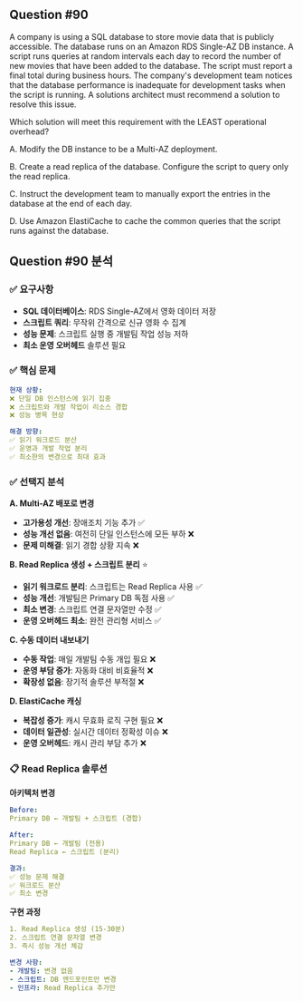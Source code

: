 ## Question #90
A company is using a SQL database to store movie data that is publicly accessible. 
The database runs on an Amazon RDS Single-AZ DB instance. 
A script runs queries at random intervals each day to record the number of new movies that have been added to the database. 
The script must report a final total during business hours.
The company's development team notices that the database performance is inadequate for development tasks when the script is running. 
A solutions architect must recommend a solution to resolve this issue.

Which solution will meet this requirement with the LEAST operational overhead?

A. Modify the DB instance to be a Multi-AZ deployment.

B. Create a read replica of the database. Configure the script to query only the read replica.

C. Instruct the development team to manually export the entries in the database at the end of each day.

D. Use Amazon ElastiCache to cache the common queries that the script runs against the database.

## Question #90 분석

### ✅ 요구사항
- **SQL 데이터베이스**: RDS Single-AZ에서 영화 데이터 저장
- **스크립트 쿼리**: 무작위 간격으로 신규 영화 수 집계
- **성능 문제**: 스크립트 실행 중 개발팀 작업 성능 저하
- **최소 운영 오버헤드** 솔루션 필요

### ✅ 핵심 문제
```yaml
현재 상황:
❌ 단일 DB 인스턴스에 읽기 집중
❌ 스크립트와 개발 작업이 리소스 경합
❌ 성능 병목 현상

해결 방향:
✅ 읽기 워크로드 분산
✅ 운영과 개발 작업 분리
✅ 최소한의 변경으로 최대 효과
```

### ✅ 선택지 분석

**A. Multi-AZ 배포로 변경**
- **고가용성 개선**: 장애조치 기능 추가 ✅
- **성능 개선 없음**: 여전히 단일 인스턴스에 모든 부하 ❌
- **문제 미해결**: 읽기 경합 상황 지속 ❌

**B. Read Replica 생성 + 스크립트 분리** ⭐
- **읽기 워크로드 분리**: 스크립트는 Read Replica 사용 ✅
- **성능 개선**: 개발팀은 Primary DB 독점 사용 ✅
- **최소 변경**: 스크립트 연결 문자열만 수정 ✅
- **운영 오버헤드 최소**: 완전 관리형 서비스 ✅

**C. 수동 데이터 내보내기**
- **수동 작업**: 매일 개발팀 수동 개입 필요 ❌
- **운영 부담 증가**: 자동화 대비 비효율적 ❌
- **확장성 없음**: 장기적 솔루션 부적절 ❌

**D. ElastiCache 캐싱**
- **복잡성 증가**: 캐시 무효화 로직 구현 필요 ❌
- **데이터 일관성**: 실시간 데이터 정확성 이슈 ❌
- **운영 오버헤드**: 캐시 관리 부담 추가 ❌

### 📋 Read Replica 솔루션

**아키텍처 변경**
```yaml
Before:
Primary DB ← 개발팀 + 스크립트 (경합)

After:  
Primary DB ← 개발팀 (전용)
Read Replica ← 스크립트 (분리)

결과:
✅ 성능 문제 해결
✅ 워크로드 분산
✅ 최소 변경
```

**구현 과정**
```yaml
1. Read Replica 생성 (15-30분)
2. 스크립트 연결 문자열 변경
3. 즉시 성능 개선 체감

변경 사항:
- 개발팀: 변경 없음
- 스크립트: DB 엔드포인트만 변경
- 인프라: Read Replica 추가만
```
